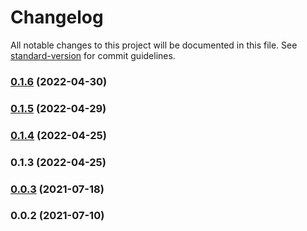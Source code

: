 # Changelog

All notable changes to this project will be documented in this file. See [standard-version](https://github.com/conventional-changelog/standard-version) for commit guidelines.

### [0.1.6](https://github.com/srclaunch/i18n/compare/v0.1.5...v0.1.6) (2022-04-30)

### [0.1.5](https://github.com/srclaunch/i18n/compare/v0.1.4...v0.1.5) (2022-04-29)

### [0.1.4](https://github.com/srclaunch/i18n/compare/v0.1.3...v0.1.4) (2022-04-25)

### 0.1.3 (2022-04-25)

### [0.0.3](https://github.com/srclaunch/i18n/compare/v0.0.2...v0.0.3) (2021-07-18)

### 0.0.2 (2021-07-10)

